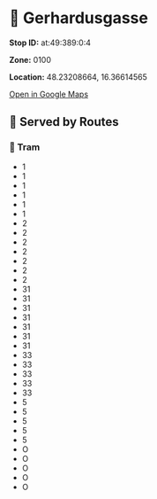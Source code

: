 # 🚉 Gerhardusgasse


**Stop ID:** at:49:389:0:4

**Zone:** 0100

**Location:** 48.23208664, 16.36614565

[Open in Google Maps](https://www.google.com/maps?q=48.23208664,16.36614565)

## 🚆 Served by Routes

### 🚊 Tram
- 1
- 1
- 1
- 1
- 1
- 1
- 2
- 2
- 2
- 2
- 2
- 2
- 2
- 31
- 31
- 31
- 31
- 31
- 31
- 31
- 33
- 33
- 33
- 33
- 33
- 5
- 5
- 5
- 5
- 5
- O
- O
- O
- O
- O